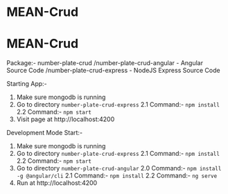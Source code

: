 # MEAN-Crud
# MEAN-Crud
Package:-
number-plate-crud
/number-plate-crud-angular - Angular Source Code
/number-plate-crud-express - NodeJS Express Source Code

Starting App:-
1. Make sure mongodb is running
2. Go to directory `number-plate-crud-express`
2.1 Command:- `npm install`
2.2 Command:- `npm start`
3. Visit page at http://localhost:4200

Development Mode Start:-
1. Make sure mongodb is running
2. Go to directory `number-plate-crud-express`
2.1 Command:- `npm install`
2.2 Command:- `npm start`
3. Go to directory `number-plate-crud-angular`
2.0 Command:- `npm install -g @angular/cli`
2.1 Command:- `npm install`
2.2 Command:- `ng serve`
4. Run at http://localhost:4200